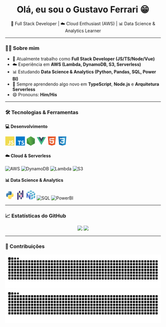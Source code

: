 <h1 align="center">Olá, eu sou o Gustavo Ferrari 😁</h1>

<p align="center">
  🚀 Full Stack Developer | ☁️ Cloud Enthusiast (AWS) | 📊 Data Science & Analytics Learner
</p>

---

### 👨‍💻 Sobre mim
- 🔭 Atualmente trabalho como **Full Stack Developer (JS/TS/Node/Vue)**  
- ☁️ Experiência em **AWS (Lambda, DynamoDB, S3, Serverless)**  
- 📊 Estudando **Data Science & Analytics (Python, Pandas, SQL, Power BI)**  
- 🌱 Sempre aprendendo algo novo em **TypeScript**, **Node.js** e **Arquitetura Serverless**  
- 😄 Pronouns: **Him/His**

---

### 🛠️ Tecnologias & Ferramentas

#### 💻 Desenvolvimento
<p>
  <img alt="JavaScript" height="30" src="https://raw.githubusercontent.com/devicons/devicon/master/icons/javascript/javascript-plain.svg">
  <img alt="TypeScript" height="30" src="https://raw.githubusercontent.com/devicons/devicon/master/icons/typescript/typescript-plain.svg">
  <img alt="Node.js" height="30" src="https://raw.githubusercontent.com/devicons/devicon/master/icons/nodejs/nodejs-original.svg">
  <img alt="Vue.js" height="30" src="https://raw.githubusercontent.com/devicons/devicon/master/icons/vuejs/vuejs-original.svg">
  <img alt="HTML5" height="30" src="https://raw.githubusercontent.com/devicons/devicon/master/icons/html5/html5-original.svg">
  <img alt="CSS3" height="30" src="https://raw.githubusercontent.com/devicons/devicon/master/icons/css3/css3-original.svg">
</p>

#### ☁️ Cloud & Serverless
<p>
<img alt="AWS" height="30" src="https://cdn.jsdelivr.net/gh/devicons/devicon/icons/amazonwebservices/amazonwebservices-original.svg" />
<img alt="DynamoDB" height="30" src="https://raw.githubusercontent.com/gilbarbara/logos/master/logos/aws-dynamodb.svg" />
<img alt="Lambda" height="30" src="https://raw.githubusercontent.com/gilbarbara/logos/master/logos/aws-lambda.svg" />
<img alt="S3" height="30" src="https://raw.githubusercontent.com/gilbarbara/logos/master/logos/aws-s3.svg" />
</p>

#### 📊 Data Science & Analytics
<p>
  <img alt="Python" height="30" src="https://raw.githubusercontent.com/devicons/devicon/master/icons/python/python-original.svg">
  <img alt="Pandas" height="30" src="https://raw.githubusercontent.com/devicons/devicon/master/icons/pandas/pandas-original.svg">
  <img alt="Numpy" height="30" src="https://raw.githubusercontent.com/devicons/devicon/master/icons/numpy/numpy-original.svg">
  <img alt="SQL" height="30" src="https://img.icons8.com/ios-filled/50/000000/sql.png"/>
  <img alt="PowerBI" height="30" src="https://img.icons8.com/color/48/000000/power-bi.png"/>
</p>

---

### 📈 Estatísticas do GitHub

<p align="center">
  <img src="https://github-readme-stats.vercel.app/api?username=gpaferrari&show_icons=true&theme=tokyonight" height="150" />
  <img src="https://github-readme-stats.vercel.app/api/top-langs/?username=gpaferrari&layout=compact&theme=tokyonight" height="150" />
</p>

---

### 🐍 Contribuições
<p align="center">
  <img src="https://github.com/gpaferrari/gpaferrari/blob/output/github-contribution-grid-snake.svg#gh-light-mode-only" alt="Snake animation light"/>
  <img src="https://github.com/gpaferrari/gpaferrari/blob/output/github-contribution-grid-snake-dark.svg#gh-dark-mode-only" alt="Snake animation dark"/>
</p>
